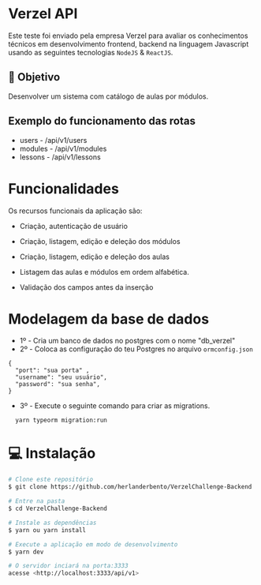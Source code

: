 # Verzel API

Este teste foi enviado pela empresa Verzel para avaliar os conhecimentos técnicos em desenvolvimento frontend, backend na linguagem Javascript usando as seguintes tecnologias `NodeJS` & `ReactJS`.

## :dart: Objetivo

Desenvolver um sistema com catálogo de aulas por módulos.

## Exemplo do funcionamento das rotas

- users - /api/v1/users
- modules - /api/v1/modules
- lessons - /api/v1/lessons

# Funcionalidades

Os recursos funcionais da aplicação são:

- Criação, autenticação de usuário
- Criação, listagem, edição e deleção dos módulos
- Criação, listagem, edição e deleção dos aulas

- Listagem das aulas e módulos em ordem alfabética.
- Validação dos campos antes da inserção

# Modelagem da base de dados

- 1º - Cria um banco de dados no postgres com o nome "db_verzel"
- 2º - Coloca as configuração do teu Postgres no arquivo `ormconfig.json`

```
{
  "port": "sua porta" ,
  "username": "seu usuário",
  "password": "sua senha",
}

```

- 3º - Execute o seguinte comando para criar as migrations.

```
  yarn typeorm migration:run
```

# :computer: Instalação

```bash
# Clone este repositório
$ git clone https://github.com/herlanderbento/VerzelChallenge-Backend

# Entre na pasta
$ cd VerzelChallenge-Backend

# Instale as dependências
$ yarn ou yarn install

# Execute a aplicação em modo de desenvolvimento
$ yarn dev

# O servidor inciará na porta:3333
acesse <http://localhost:3333/api/v1>
```
